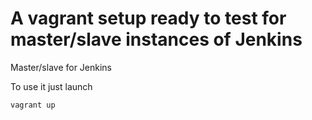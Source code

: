 # A vagrant setup ready to test for master/slave instances of Jenkins
Master/slave for Jenkins


To use it just launch


```bash
vagrant up
```

